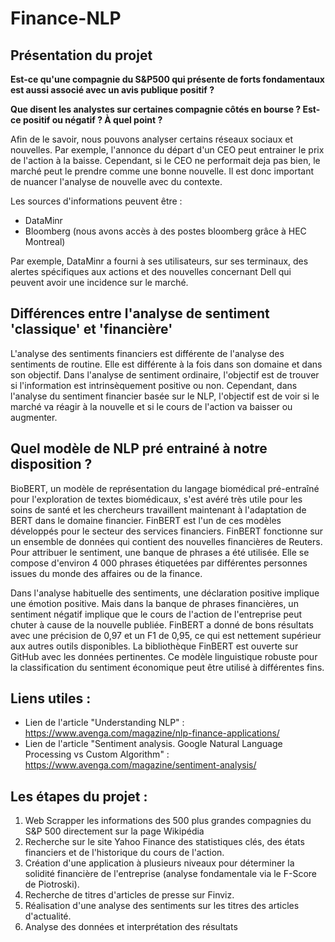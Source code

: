 # Finance-NLP

## Présentation du projet

**Est-ce qu'une compagnie du S&P500 qui présente de forts fondamentaux est aussi associé avec un avis publique positif ?**

**Que disent les analystes sur certaines compagnie côtés en bourse ? Est-ce positif ou négatif ? À quel point ?**

Afin de le savoir, nous pouvons analyser certains réseaux sociaux et nouvelles. Par exemple, l'annonce du départ d'un CEO peut entrainer le prix de l'action à la baisse. Cependant, si le CEO ne performait deja pas bien, le marché peut le prendre comme une bonne nouvelle. Il est donc important de nuancer l'analyse de nouvelle avec du contexte. 


Les sources d'informations peuvent être :

- DataMinr
- Bloomberg (nous avons accès à des postes bloomberg grâce à HEC Montreal)


Par exemple, DataMinr a fourni à ses utilisateurs, sur ses terminaux, des alertes spécifiques aux actions et des nouvelles concernant Dell qui peuvent avoir une incidence sur le marché.


## Différences entre l'analyse de sentiment 'classique' et 'financière'

L'analyse des sentiments financiers est différente de l'analyse des sentiments de routine. Elle est différente à la fois dans son domaine et dans son objectif. Dans l'analyse de sentiment ordinaire, l'objectif est de trouver si l'information est intrinsèquement positive ou non. Cependant, dans l'analyse du sentiment financier basée sur le NLP, l'objectif est de voir si le marché va réagir à la nouvelle et si le cours de l'action va baisser ou augmenter.


## Quel modèle de NLP pré entrainé à notre disposition ?

BioBERT, un modèle de représentation du langage biomédical pré-entraîné pour l'exploration de textes biomédicaux, s'est avéré très utile pour les soins de santé et les chercheurs travaillent maintenant à l'adaptation de BERT dans le domaine financier. FinBERT est l'un de ces modèles développés pour le secteur des services financiers. FinBERT fonctionne sur un ensemble de données qui contient des nouvelles financières de Reuters. Pour attribuer le sentiment, une banque de phrases a été utilisée. Elle se compose d'environ 4 000 phrases étiquetées par différentes personnes issues du monde des affaires ou de la finance. 

Dans l'analyse habituelle des sentiments, une déclaration positive implique une émotion positive. Mais dans la banque de phrases financières, un sentiment négatif implique que le cours de l'action de l'entreprise peut chuter à cause de la nouvelle publiée. FinBERT a donné de bons résultats avec une précision de 0,97 et un F1 de 0,95, ce qui est nettement supérieur aux autres outils disponibles. La bibliothèque FinBERT est ouverte sur GitHub avec les données pertinentes. Ce modèle linguistique robuste pour la classification du sentiment économique peut être utilisé à différentes fins.

## Liens utiles :

- Lien de l'article "Understanding NLP" : https://www.avenga.com/magazine/nlp-finance-applications/
- Lien de l'article "Sentiment analysis. Google Natural Language Processing vs Custom Algorithm" : https://www.avenga.com/magazine/sentiment-analysis/

## Les étapes du projet :

1. Web Scrapper les informations des 500 plus grandes compagnies du S&P 500 directement sur la page Wikipédia
2. Recherche sur le site Yahoo Finance des statistiques clés, des états financiers et de l'historique du cours de l'action. 
3. Création d'une application à plusieurs niveaux pour déterminer la solidité financière de l'entreprise (analyse fondamentale via le F-Score de Piotroski).
4. Recherche de titres d'articles de presse sur Finviz.
5. Réalisation d'une analyse des sentiments sur les titres des articles d'actualité.
6. Analyse des données et interprétation des résultats




